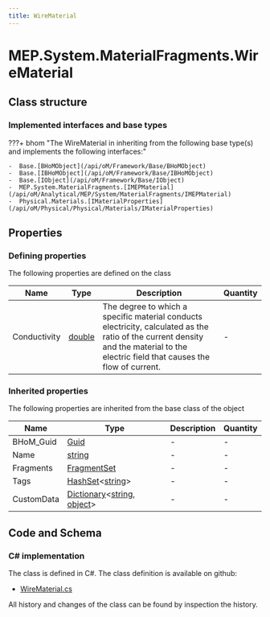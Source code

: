 ```yaml
---
title: WireMaterial
---
```


# MEP.System.MaterialFragments.WireMaterial



## Class structure

### Implemented interfaces and base types

???+ bhom "The WireMaterial in inheriting from the following base type(s) and implements the following interfaces:"

    -  Base.[BHoMObject](/api/oM/Framework/Base/BHoMObject)
    -  Base.[IBHoMObject](/api/oM/Framework/Base/IBHoMObject)
    -  Base.[IObject](/api/oM/Framework/Base/IObject)
    -  MEP.System.MaterialFragments.[IMEPMaterial](/api/oM/Analytical/MEP/System/MaterialFragments/IMEPMaterial)
    -  Physical.Materials.[IMaterialProperties](/api/oM/Physical/Physical/Materials/IMaterialProperties)


## Properties



### Defining properties

The following properties are defined on the class

| Name             | Type             | Description      | Quantity         |
|------------------|------------------|------------------|------------------|
| Conductivity | [double](https://learn.microsoft.com/en-us/dotnet/api/System.Double?view=netstandard-2.0) | The degree to which a specific material conducts electricity, calculated as the ratio of the current density and the material to the electric field that causes the flow of current. | - |


### Inherited properties
The following properties are inherited from the base class of the object

| Name             | Type             | Description      | Quantity         |
|------------------|------------------|------------------|------------------|
| BHoM_Guid | [Guid](https://learn.microsoft.com/en-us/dotnet/api/System.Guid?view=netstandard-2.0) | - | - |
| Name | [string](https://learn.microsoft.com/en-us/dotnet/api/System.String?view=netstandard-2.0) | - | - |
| Fragments | [FragmentSet](/api/oM/Framework/Base/FragmentSet) | - | - |
| Tags | [HashSet](https://learn.microsoft.com/en-us/dotnet/api/System.Collections.Generic.HashSet-1?view=netstandard-2.0)&lt;[string](https://learn.microsoft.com/en-us/dotnet/api/System.String?view=netstandard-2.0)&gt; | - | - |
| CustomData | [Dictionary](https://learn.microsoft.com/en-us/dotnet/api/System.Collections.Generic.Dictionary-2?view=netstandard-2.0)&lt;[string](https://learn.microsoft.com/en-us/dotnet/api/System.String?view=netstandard-2.0), [object](https://learn.microsoft.com/en-us/dotnet/api/System.Object?view=netstandard-2.0)&gt; | - | - |


## Code and Schema

### C# implementation

The class is defined in C#. The class definition is available on github:

- [WireMaterial.cs](https://github.com/BHoM/BHoM/blob/develop/MEP_oM/System\MaterialFragments\WireMaterial.cs)

All history and changes of the class can be found by inspection the history.

